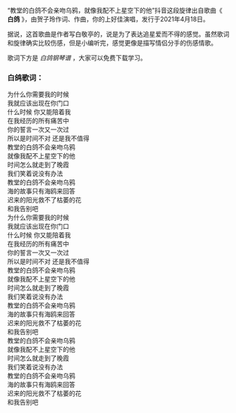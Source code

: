

“教堂的白鸽不会亲吻乌鸦，就像我配不上星空下的他”抖音这段旋律出自歌曲《 **白鸽** 》，由贺子玲作词、作曲，你的上好佳演唱，发行于2021年4月18日。

据说，这首歌曲是作者写白敬亭的，说是为了表达追星爱而不得的感觉。虽然歌词和旋律确实比较伤感，但是小编听完，感觉更像是描写情侣分手的伤感情歌。

歌词下方是 _白鸽钢琴谱_ ，大家可以免费下载学习。

### 白鸽歌词：

为什么你需要我的时候  
我就应该出现在你门口  
什么时候 你又能陪着我  
在我经历的所有痛苦中  
你的誓言一次又一次过  
所以是时间不对 还是我不值得  
教堂的白鸽不会亲吻乌鸦  
就像我配不上星空下的他  
时间怎么就走到了晚霞  
我们笑着说没有办法  
教堂的白鸽不会亲吻乌鸦  
海的故事只有海鸥来回答  
迟来的阳光救不了枯萎的花  
和我告别吧  
为什么你需要我的时候  
我就应该出现在你门口  
什么时候 你又能陪着我  
在我经历的所有痛苦中  
你的誓言一次又一次过  
所以是时间不对 还是我不值得  
教堂的白鸽不会亲吻乌鸦  
就像我配不上星空下的他  
时间怎么就走到了晚霞  
我们笑着说没有办法  
教堂的白鸽不会亲吻乌鸦  
海的故事只有海鸥来回答  
迟来的阳光救不了枯萎的花  
和我告别吧  
教堂的白鸽不会亲吻乌鸦  
就像我配不上星空下的他  
时间怎么就走到了晚霞  
我们笑着说没有办法  
教堂的白鸽不会亲吻乌鸦  
海的故事只有海鸥来回答  
迟来的阳光救不了枯萎的花  
和我告别吧

